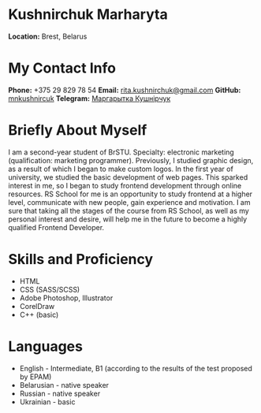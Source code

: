 # Kushnirchuk Marharyta 
**Location:** Brest, Belarus

# My Contact Info
**Phone:** +375 29 829 78 54
**Email:** rita.kushnirchuk@gmail.com
**GitHub:** [mnkushnircuk](https://github.com/mnkushnirchuk)
**Telegram:** [Маргарытка Кушнірчук](https://t.me/mnkushnirchuk)

# Briefly About Myself
I am a second-year student of BrSTU. Specialty: electronic marketing (qualification: marketing programmer). Previously, I studied graphic design, as a result of which I began to make custom logos. In the first year of university, we studied the basic development of web pages. This sparked interest in me, so I began to study frontend development through online resources. RS School for me is an opportunity to study frontend at a higher level, communicate with new people, gain experience and motivation.
I am sure that taking all the stages of the course from RS School, as well as my personal interest and desire, will help me in the future to become a highly qualified Frontend Developer.

# Skills and Proficiency
- HTML
- CSS (SASS/SCSS)
- Adobe Photoshop, Illustrator
- CorelDraw
- C++ (basic)

# Languages
- English - Intermediate, B1 (according to the results of the test proposed by EPAM)
- Belarusian - native speaker
- Russian - native speaker
- Ukrainian - basic
